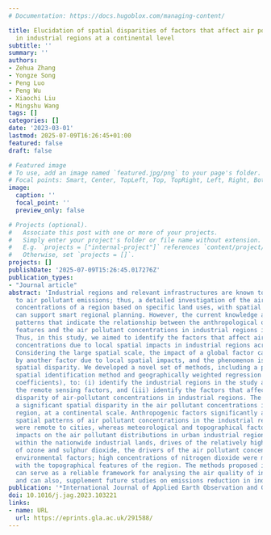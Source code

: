 ```yaml
---
# Documentation: https://docs.hugoblox.com/managing-content/

title: Elucidation of spatial disparities of factors that affect air pollutant concentrations
  in industrial regions at a continental level
subtitle: ''
summary: ''
authors:
- Zehua Zhang
- Yongze Song
- Peng Luo
- Peng Wu
- Xiaochi Liu
- Mingshu Wang
tags: []
categories: []
date: '2023-03-01'
lastmod: 2025-07-09T16:26:45+01:00
featured: false
draft: false

# Featured image
# To use, add an image named `featured.jpg/png` to your page's folder.
# Focal points: Smart, Center, TopLeft, Top, TopRight, Left, Right, BottomLeft, Bottom, BottomRight.
image:
  caption: ''
  focal_point: ''
  preview_only: false

# Projects (optional).
#   Associate this post with one or more of your projects.
#   Simply enter your project's folder or file name without extension.
#   E.g. `projects = ["internal-project"]` references `content/project/deep-learning/index.md`.
#   Otherwise, set `projects = []`.
projects: []
publishDate: '2025-07-09T15:26:45.017276Z'
publication_types:
- "Journal article"
abstract: 'Industrial regions and relevant infrastructures are known to contribute
  to air pollutant emissions; thus, a detailed investigation of the air pollutant
  concentrations of a region based on specific land uses, with spatial reasoning,
  can support smart regional planning. However, the current knowledge about the spatial
  patterns that indicate the relationship between the anthropological or environmental
  features and the air pollutant concentrations in industrial regions is limited.
  Thus, in this study, we aimed to identify the factors that affect air-pollutant
  concentrations due to local spatial impacts in industrial regions across Australia.
  Considering the large spatial scale, the impact of a global factor can be overwhelmed
  by another factor due to local spatial impacts, and the phenomenon is a kind of
  spatial disparity. We developed a novel set of methods, including a point-of-interests-based
  spatial identification method and geographically weighted regression (with standardised
  coefficients), to: (i) identify the industrial regions in the study area, (ii) collect
  the remote sensing factors, and (iii) identify the factors that affect the spatial
  disparity of air-pollutant concentrations in industrial regions. The results indicated
  a significant spatial disparity in the air pollutant concentrations in the industrial
  region, at a continental scale. Anthropogenic factors significantly affected the
  spatial patterns of air pollutant concentrations in the industrial regions that
  were remote to cities, whereas meteorological and topographical factors had significant
  impacts on the air pollutant distributions in urban industrial regions. Furthermore,
  within the nationwide industrial lands, drives of the relatively high concentrations
  of ozone and sulphur dioxide, the drivers of the air pollutant concentrations were
  environmental factors; high concentrations of nitrogen dioxide were more associated
  with the topographical features of the region. The methods proposed in this study
  can serve as a reliable framework for analysing the air quality of industrial regions
  and can also, supplement future studies on emissions reduction in industrial parks.'
publication: '*International Journal of Applied Earth Observation and Geoinformation*'
doi: 10.1016/j.jag.2023.103221
links:
- name: URL
  url: https://eprints.gla.ac.uk/291588/
---
```

